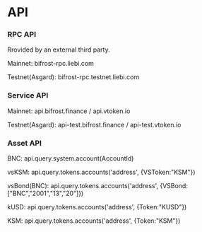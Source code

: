 # API

### RPC API

Rrovided by an external third party.

Mainnet: bifrost-rpc.liebi.com 

Testnet\(Asgard\): bifrost-rpc.testnet.liebi.com

### Service API

Mainnet: api.bifrost.finance / api.vtoken.io 

Testnet\(Asgard\): api-test.bifrost.finance / api-test.vtoken.io

### Asset API

BNC: api.query.system.account(AccountId)

vsKSM: api.query.tokens.accounts('address', {VSToken:"KSM"})

vsBond(BNC): api.query.tokens.accounts('address', {VSBond:["BNC","2001","13","20"]})

kUSD: api.query.tokens.accounts('address', {Token:"KUSD"})

KSM: api.query.tokens.accounts('address', {Token:"KSM"})

